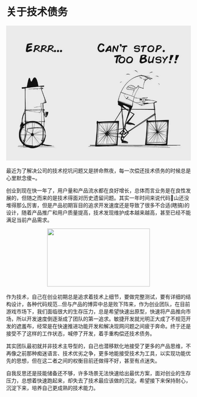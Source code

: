 # 关于技术债务

![pic](/images/0_UgM_NuSckeEPqYg_.jpeg)

最近为了解决公司的技术挖坑问题又是拼命熬夜，每一次偿还技术债务的时候总是心里默念傻~。

创业到现在快一年了，用户量和产品流水都在良好增长，总体而言业务是在良性发展的，但随之而来的是技术得面对历史遗留问题。其实一年时间来说代码💩山还没堆得那么厉害，但是产品初期盲目的追求开发速度还是导致了很多不合适(瞎搞)的设计，随着产品推广和用户质量提高，技术发现维护成本越来越高，甚至已经不能满足当前产品需求。

<div align=center><img width=280 height=158 src="https://jiangbao-1258001083.cos.ap-shanghai.myqcloud.com/20200101202935" /></div>

作为技术，自己在创业初期总是追求着技术上细节，要做完整测试，要有详细的结构设计，各种代码规范...但与产品的博弈中总是败下阵来，作为创业团队，在目前游戏市场下，我们面临很大的生存压力，总是希望快速出原型，快速将产品推向市场，所以开发速度倒逐渐成了团队的第一追求。敏捷开发就光明正大成了不规范开发的遮羞布，经常是在快速推进功能开发和解决现网问题之间疲于奔命。终于还是接受不了这样的工作状态，喊停了开发，着手重构偿还技术债务。

其实团队最初就并非技术主导型的，自己也潜移默化地接受了更多的产品思维，不再像之前那种痴迷语言、技术优劣之争，更多地能接受技术为工具，以实现功能优先的思想，但在这二者之间的权衡目前还做得不好，甚至有点迷失。

自我反思还是技能储备还不够，许多场景无法快速给出最优方案，面对创业的生存压力，总想着快速跑起来，却失去了技术最应该做的沉淀。希望接下来保持耐心，沉淀下来，培养自己更成熟的技术能力。

